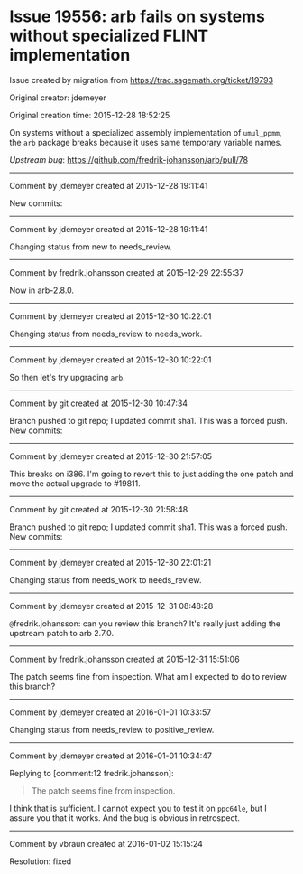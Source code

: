 # Issue 19556: arb fails on systems without specialized FLINT implementation

Issue created by migration from https://trac.sagemath.org/ticket/19793

Original creator: jdemeyer

Original creation time: 2015-12-28 18:52:25

On systems without a specialized assembly implementation of `umul_ppmm`, the `arb` package breaks because it uses same temporary variable names.

*Upstream bug*: https://github.com/fredrik-johansson/arb/pull/78


---

Comment by jdemeyer created at 2015-12-28 19:11:41

New commits:


---

Comment by jdemeyer created at 2015-12-28 19:11:41

Changing status from new to needs_review.


---

Comment by fredrik.johansson created at 2015-12-29 22:55:37

Now in arb-2.8.0.


---

Comment by jdemeyer created at 2015-12-30 10:22:01

Changing status from needs_review to needs_work.


---

Comment by jdemeyer created at 2015-12-30 10:22:01

So then let's try upgrading `arb`.


---

Comment by git created at 2015-12-30 10:47:34

Branch pushed to git repo; I updated commit sha1. This was a forced push. New commits:


---

Comment by jdemeyer created at 2015-12-30 21:57:05

This breaks on i386. I'm going to revert this to just adding the one patch and move the actual upgrade to #19811.


---

Comment by git created at 2015-12-30 21:58:48

Branch pushed to git repo; I updated commit sha1. This was a forced push. New commits:


---

Comment by jdemeyer created at 2015-12-30 22:01:21

Changing status from needs_work to needs_review.


---

Comment by jdemeyer created at 2015-12-31 08:48:28

`@`fredrik.johansson: can you review this branch? It's really just adding the upstream patch to arb 2.7.0.


---

Comment by fredrik.johansson created at 2015-12-31 15:51:06

The patch seems fine from inspection. What am I expected to do to review this branch?


---

Comment by jdemeyer created at 2016-01-01 10:33:57

Changing status from needs_review to positive_review.


---

Comment by jdemeyer created at 2016-01-01 10:34:47

Replying to [comment:12 fredrik.johansson]:
> The patch seems fine from inspection.

I think that is sufficient. I cannot expect you to test it on `ppc64le`, but I assure you that it works. And the bug is obvious in retrospect.


---

Comment by vbraun created at 2016-01-02 15:15:24

Resolution: fixed
